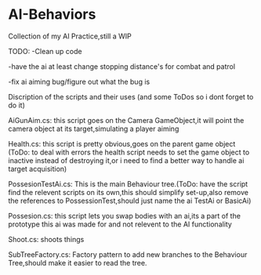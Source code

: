 # AI-Behaviors
Collection of my AI Practice,still a WIP

TODO:
  -Clean up code
  
  -have the ai at least change stopping distance's for combat and patrol
  
  -fix ai aiming bug/figure out what the bug is

Discription of the scripts and their uses (and some ToDos so i dont forget to do it)

AiGunAim.cs:
this script goes on the Camera GameObject,it will point the camera object at its target,simulating a player aiming

Health.cs:
this script is pretty obvious,goes on the parent game object (ToDo: to deal with errors the health script needs to set the game object to inactive instead of destroying it,or i need to find a better way to handle ai target acquisition)

PossesionTestAi.cs:
This is the main Behaviour tree.(ToDo: have the script find the relevent scripts on its own,this should simplify set-up,also remove the references to PossessionTest,should just name the ai TestAi or BasicAi)

Possesion.cs: 
this script lets you swap bodies with an ai,its a part of the prototype this ai was made for and not relevent to the AI functionality

Shoot.cs:
shoots things

SubTreeFactory.cs:
Factory pattern to add new branches to the Behaviour Tree,should make it easier to read the tree.

